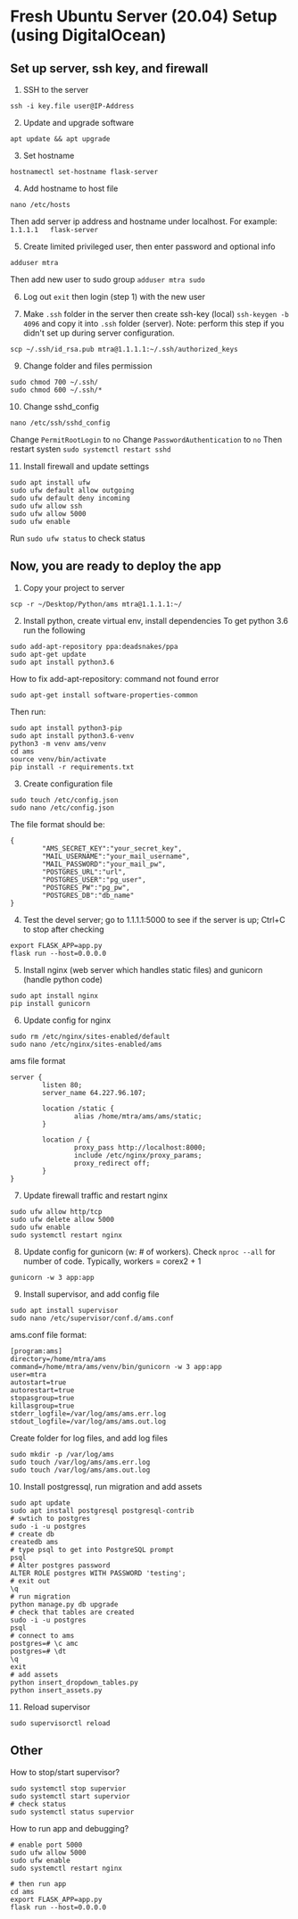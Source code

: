 # Fresh Ubuntu Server (20.04) Setup (using DigitalOcean)

## Set up server, ssh key, and firewall

1. SSH to the server
```
ssh -i key.file user@IP-Address
```

2. Update and upgrade software
```
apt update && apt upgrade
```

3. Set hostname
```
hostnamectl set-hostname flask-server
```

4. Add hostname to host file
```
nano /etc/hosts
```
Then add server ip address and hostname under localhost. For example:  `1.1.1.1   flask-server`

5. Create limited privileged user, then enter password and optional info
```
adduser mtra
```
Then add new user to sudo group `adduser mtra sudo`

6. Log out `exit` then login (step 1) with the new user

8. Make `.ssh` folder in the server then create ssh-key (local) `ssh-keygen -b 4096` and copy it into `.ssh` folder (server). Note: perform this step if you didn't set up during server configuration.
```
scp ~/.ssh/id_rsa.pub mtra@1.1.1.1:~/.ssh/authorized_keys
```

9. Change folder and files permission
```
sudo chmod 700 ~/.ssh/
sudo chmod 600 ~/.ssh/*
```

10. Change sshd_config
```
nano /etc/ssh/sshd_config
```
Change `PermitRootLogin` to `no`
Change `PasswordAuthentication` to `no`
Then restart systen `sudo systemctl restart sshd`

11. Install firewall and update settings
```
sudo apt install ufw
sudo ufw default allow outgoing
sudo ufw default deny incoming
sudo ufw allow ssh
sudo ufw allow 5000
sudo ufw enable
```
Run `sudo ufw status` to check status

## Now, you are ready to deploy the app

1. Copy your project to server
```
scp -r ~/Desktop/Python/ams mtra@1.1.1.1:~/
```

2. Install python, create virtual env, install dependencies
To get python 3.6 run the following
```
sudo add-apt-repository ppa:deadsnakes/ppa
sudo apt-get update
sudo apt install python3.6
```
How to fix add-apt-repository: command not found error
```
sudo apt-get install software-properties-common
```
Then run:
```
sudo apt install python3-pip
sudo apt install python3.6-venv
python3 -m venv ams/venv
cd ams
source venv/bin/activate
pip install -r requirements.txt
```

3. Create configuration file
```
sudo touch /etc/config.json
sudo nano /etc/config.json
```
The file format should be:
```
{
        "AMS_SECRET_KEY":"your_secret_key",
        "MAIL_USERNAME":"your_mail_username",
        "MAIL_PASSWORD":"your_mail_pw",
        "POSTGRES_URL":"url",
        "POSTGRES_USER":"pg_user",
        "POSTGRES_PW":"pg_pw",
        "POSTGRES_DB":"db_name"
}
```

4. Test the devel server; go to 1.1.1.1:5000 to see if the server is up; Ctrl+C to stop after checking
```
export FLASK_APP=app.py
flask run --host=0.0.0.0
```

5. Install nginx (web server which handles static files) and gunicorn (handle python code)
```
sudo apt install nginx
pip install gunicorn
```

6. Update config for nginx
```
sudo rm /etc/nginx/sites-enabled/default
sudo nano /etc/nginx/sites-enabled/ams
```
ams file format
```
server {
        listen 80;
        server_name 64.227.96.107;

        location /static {
                alias /home/mtra/ams/ams/static;
        }

        location / {
                proxy_pass http://localhost:8000;
                include /etc/nginx/proxy_params;
                proxy_redirect off;
        }
}
```

7. Update firewall traffic and restart nginx
```
sudo ufw allow http/tcp
sudo ufw delete allow 5000
sudo ufw enable
sudo systemctl restart nginx
```

8. Update config for gunicorn (w: # of workers). Check `nproc --all` for number of code. Typically, workers = corex2 + 1
```
gunicorn -w 3 app:app
```

9. Install supervisor, and add config file
```
sudo apt install supervisor
sudo nano /etc/supervisor/conf.d/ams.conf
```
ams.conf file format:
```
[program:ams]
directory=/home/mtra/ams
command=/home/mtra/ams/venv/bin/gunicorn -w 3 app:app
user=mtra
autostart=true
autorestart=true
stopasgroup=true
killasgroup=true
stderr_logfile=/var/log/ams/ams.err.log
stdout_logfile=/var/log/ams/ams.out.log
```
Create folder for log files, and add log files
```
sudo mkdir -p /var/log/ams
sudo touch /var/log/ams/ams.err.log
sudo touch /var/log/ams/ams.out.log
```

10. Install postgressql, run migration and add assets
```
sudo apt update
sudo apt install postgresql postgresql-contrib
# swtich to postgres
sudo -i -u postgres
# create db
createdb ams
# type psql to get into PostgreSQL prompt
psql
# Alter postgres password
ALTER ROLE postgres WITH PASSWORD 'testing';
# exit out
\q
# run migration
python manage.py db upgrade
# check that tables are created
sudo -i -u postgres
psql
# connect to ams
postgres=# \c amc
postgres=# \dt
\q
exit
# add assets
python insert_dropdown_tables.py
python insert_assets.py 
```

11. Reload supervisor
```
sudo supervisorctl reload
```

## Other

How to stop/start supervisor?
```
sudo systemctl stop supervior
sudo systemctl start supervior
# check status
sudo systemctl status supervior
```

How to run app and debugging?
```
# enable port 5000
sudo ufw allow 5000
sudo ufw enable
sudo systemctl restart nginx

# then run app
cd ams
export FLASK_APP=app.py
flask run --host=0.0.0.0
```
